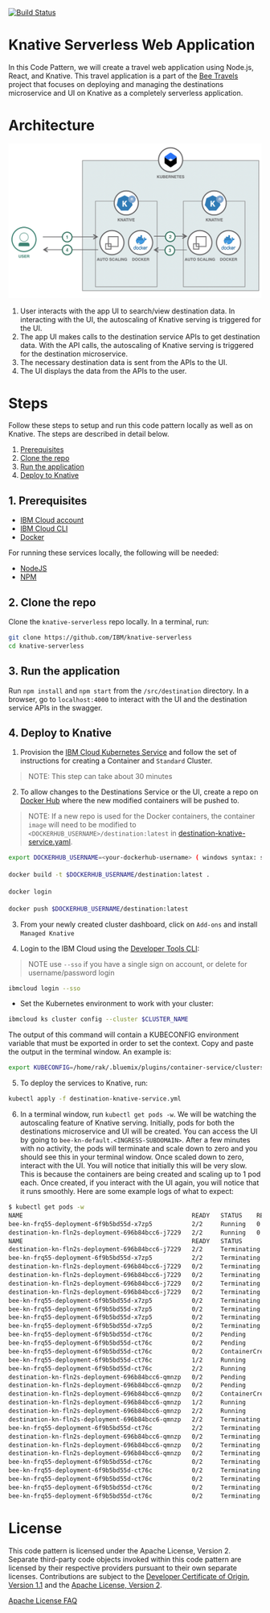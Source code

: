 [![Build Status](https://travis-ci.com/IBM/knative-serverless.svg?branch=master)](https://travis-ci.com/IBM/knative-serverless)

# Knative Serverless Web Application

In this Code Pattern, we will create a travel web application using Node.js, React, and Knative. This travel application is a part of the [Bee Travels](https://github.com/bee-travels) project that focuses on deploying and managing the destinations microservice and UI on Knative as a completely serverless application.

# Architecture

![](readme-images/architecture.png)

1. User interacts with the app UI to search/view destination data. In interacting with the UI, the autoscaling of Knative serving is triggered for the UI.
2. The app UI makes calls to the destination service APIs to get destination data. With the API calls, the autoscaling of Knative serving is triggered for the destination microservice.
3. The necessary destination data is sent from the APIs to the UI.
4. The UI displays the data from the APIs to the user.

# Steps

Follow these steps to setup and run this code pattern locally as well as on Knative. The steps are described in detail below.

1. [Prerequisites](#1-prerequisites)
2. [Clone the repo](#2-clone-the-repo)
3. [Run the application](#3-run-the-application)
4. [Deploy to Knative](#4-deploy-to-knative)

## 1. Prerequisites

* [IBM Cloud account](https://cloud.ibm.com/registration)
* [IBM Cloud CLI](https://cloud.ibm.com/docs/cli?topic=cloud-cli-ibmcloud-cli&locale=en-US#overview)
* [Docker](https://www.docker.com/products/docker-desktop)

For running these services locally, the following will be needed:

* [NodeJS](https://nodejs.org/en/download/)
* [NPM](https://www.npmjs.com/get-npm)

## 2. Clone the repo

Clone the `knative-serverless` repo locally. In a terminal, run:

```bash
git clone https://github.com/IBM/knative-serverless
cd knative-serverless
```

## 3. Run the application

Run `npm install` and `npm start` from the `/src/destination` directory. In a browser, go to `localhost:4000` to interact with the UI and the destination service APIs in the swagger.

## 4. Deploy to Knative

1. Provision the [IBM Cloud Kubernetes Service](https://cloud.ibm.com/kubernetes/catalog/cluster) and follow the set of instructions for creating a Container and `Standard` Cluster.
> NOTE: This step can take about 30 minutes

2. To allow changes to the Destinations Service or the UI, create a repo on [Docker Hub](https://hub.docker.com/) where the new modified containers will be pushed to.
> NOTE: If a new repo is used for the Docker containers, the container `image` will need to be modified to `<DOCKERHUB_USERNAME>/destination:latest` in [destination-knative-service.yaml](destination-knative-service.yaml).

```bash
export DOCKERHUB_USERNAME=<your-dockerhub-username> ( windows syntax: setx DOCKERHUB_USERNAME "<your-dockerhub-username>"  )

docker build -t $DOCKERHUB_USERNAME/destination:latest .

docker login

docker push $DOCKERHUB_USERNAME/destination:latest
```

3. From your newly created cluster dashboard, click on `Add-ons` and install `Managed Knative`

4. Login to the IBM Cloud using the [Developer Tools CLI](https://www.ibm.com/cloud/cli):
> NOTE use `--sso` if you have a single sign on account, or delete for username/password login

```bash
ibmcloud login --sso
```

* Set the Kubernetes environment to work with your cluster:

```bash
ibmcloud ks cluster config --cluster $CLUSTER_NAME
```

The output of this command will contain a KUBECONFIG environment variable that must be exported in order to set the context. Copy and paste the output in the terminal window. An example is:

```bash
export KUBECONFIG=/home/rak/.bluemix/plugins/container-service/clusters/Kate/kube-config-prod-dal10-<cluster_name>.yml
```

5. To deploy the services to Knative, run:

```bash
kubectl apply -f destination-knative-service.yml
```

6. In a terminal window, run `kubectl get pods -w`. We will be watching the autoscaling feature of Knative serving. Initially, pods for both the destinations microservice and UI will be created. You can access the UI by going to `bee-kn-default.<INGRESS-SUBDOMAIN>`. After a few minutes with no activity, the pods will terminate and scale down to zero and you should see this in your terminal window. Once scaled down to zero, interact with the UI. You will notice that initially this will be very slow. This is because the containers are being created and scaling up to 1 pod each. Once created, if you interact with the UI again, you will notice that it runs smoothly. Here are some example logs of what to expect:

```bash
$ kubectl get pods -w
NAME                                               READY   STATUS    RESTARTS   AGE
bee-kn-frq55-deployment-6f9b5bd55d-x7zp5           2/2     Running   0          33s
destination-kn-fln2s-deployment-696b84bcc6-j7229   2/2     Running   0          40s
NAME                                               READY   STATUS        RESTARTS   AGE
destination-kn-fln2s-deployment-696b84bcc6-j7229   2/2     Terminating   0          2m47s
bee-kn-frq55-deployment-6f9b5bd55d-x7zp5           2/2     Terminating   0          2m42s
destination-kn-fln2s-deployment-696b84bcc6-j7229   0/2     Terminating   0          3m9s
destination-kn-fln2s-deployment-696b84bcc6-j7229   0/2     Terminating   0          3m9s
destination-kn-fln2s-deployment-696b84bcc6-j7229   0/2     Terminating   0          3m20s
destination-kn-fln2s-deployment-696b84bcc6-j7229   0/2     Terminating   0          3m20s
bee-kn-frq55-deployment-6f9b5bd55d-x7zp5           0/2     Terminating   0          7m43s
bee-kn-frq55-deployment-6f9b5bd55d-x7zp5           0/2     Terminating   0          7m43s
bee-kn-frq55-deployment-6f9b5bd55d-x7zp5           0/2     Terminating   0          7m44s
bee-kn-frq55-deployment-6f9b5bd55d-x7zp5           0/2     Terminating   0          7m44s
bee-kn-frq55-deployment-6f9b5bd55d-ct76c           0/2     Pending       0          0s
bee-kn-frq55-deployment-6f9b5bd55d-ct76c           0/2     Pending       0          0s
bee-kn-frq55-deployment-6f9b5bd55d-ct76c           0/2     ContainerCreating   0          0s
bee-kn-frq55-deployment-6f9b5bd55d-ct76c           1/2     Running             0          6s
bee-kn-frq55-deployment-6f9b5bd55d-ct76c           2/2     Running             0          7s
destination-kn-fln2s-deployment-696b84bcc6-qmnzp   0/2     Pending             0          0s
destination-kn-fln2s-deployment-696b84bcc6-qmnzp   0/2     Pending             0          0s
destination-kn-fln2s-deployment-696b84bcc6-qmnzp   0/2     ContainerCreating   0          0s
destination-kn-fln2s-deployment-696b84bcc6-qmnzp   1/2     Running             0          7s
destination-kn-fln2s-deployment-696b84bcc6-qmnzp   2/2     Running             0          9s
destination-kn-fln2s-deployment-696b84bcc6-qmnzp   2/2     Terminating         0          109s
bee-kn-frq55-deployment-6f9b5bd55d-ct76c           2/2     Terminating         0          2m7s
destination-kn-fln2s-deployment-696b84bcc6-qmnzp   0/2     Terminating         0          2m11s
destination-kn-fln2s-deployment-696b84bcc6-qmnzp   0/2     Terminating         0          2m12s
destination-kn-fln2s-deployment-696b84bcc6-qmnzp   0/2     Terminating         0          2m12s
bee-kn-frq55-deployment-6f9b5bd55d-ct76c           0/2     Terminating         0          7m8s
bee-kn-frq55-deployment-6f9b5bd55d-ct76c           0/2     Terminating         0          7m8s
bee-kn-frq55-deployment-6f9b5bd55d-ct76c           0/2     Terminating         0          7m9s
bee-kn-frq55-deployment-6f9b5bd55d-ct76c           0/2     Terminating         0          7m16s
bee-kn-frq55-deployment-6f9b5bd55d-ct76c           0/2     Terminating         0          7m16s
```

# License

This code pattern is licensed under the Apache License, Version 2. Separate third-party code objects invoked within this code pattern are licensed by their respective providers pursuant to their own separate licenses. Contributions are subject to the [Developer Certificate of Origin, Version 1.1](https://developercertificate.org/) and the [Apache License, Version 2](https://www.apache.org/licenses/LICENSE-2.0.txt).

[Apache License FAQ](https://www.apache.org/foundation/license-faq.html#WhatDoesItMEAN)
